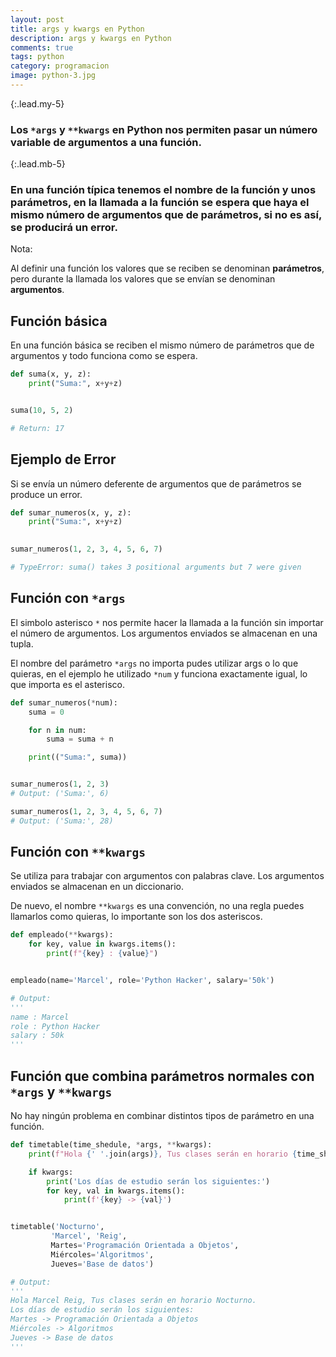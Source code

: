 ```yaml
---
layout: post
title: args y kwargs en Python
description: args y kwargs en Python
comments: true
tags: python
category: programacion
image: python-3.jpg
---
```


{:.lead.my-5}
### Los `*args` y `**kwargs` en Python nos permiten pasar un número variable de argumentos a una función.

{:.lead.mb-5}
### En una función típica tenemos el nombre de la función y unos parámetros, en la llamada a la función se espera que haya el mismo número de argumentos que de parámetros, si no es así, se producirá  un error.

<div class="alert alert-info" role="alert">
<p><i class="fas fa-sticky-note"></i> Nota:</p>
 <p>Al definir una función los valores que se reciben se denominan <b>parámetros</b>, pero durante la llamada los valores que se envían se denominan <b>argumentos</b>.</p>
</div>

## Función básica

En una función básica se reciben el mismo número de parámetros que de argumentos y todo funciona como se espera.

```py
def suma(x, y, z):
    print("Suma:", x+y+z)


suma(10, 5, 2)

# Return: 17
```
## Ejemplo de Error

Si se envía un número deferente de argumentos que de parámetros se produce un error.

```py
def sumar_numeros(x, y, z):
    print("Suma:", x+y+z)

    
sumar_numeros(1, 2, 3, 4, 5, 6, 7)

# TypeError: suma() takes 3 positional arguments but 7 were given
```
## Función con `*args`

El simbolo asterisco `*` nos permite hacer la llamada a la función sin importar el número de argumentos. Los argumentos enviados se almacenan en una tupla.

El nombre del parámetro `*args` no importa pudes utilizar args o lo que quieras, en el ejemplo he utilizado `*num` y funciona exactamente igual, lo que importa es el asterisco.

```py
def sumar_numeros(*num):
    suma = 0

    for n in num:
        suma = suma + n

    print(("Suma:", suma))


sumar_numeros(1, 2, 3)
# Output: ('Suma:', 6)

sumar_numeros(1, 2, 3, 4, 5, 6, 7)
# Output: ('Suma:', 28)
```

## Función con `**kwargs`

Se utiliza para trabajar con argumentos con palabras clave. Los argumentos enviados se almacenan en un diccionario.

De nuevo, el nombre `**kwargs` es una convención, no una regla puedes llamarlos como quieras, lo importante son los dos asteriscos.

```py
def empleado(**kwargs):
    for key, value in kwargs.items():
        print(f"{key} : {value}")


empleado(name='Marcel', role='Python Hacker', salary='50k')

# Output: 
'''
name : Marcel
role : Python Hacker
salary : 50k
'''
```

## Función que combina parámetros normales con `*args` y `**kwargs`

No hay ningún problema en combinar distintos tipos de parámetro en una función.

```py
def timetable(time_shedule, *args, **kwargs):
    print(f"Hola {' '.join(args)}, Tus clases serán en horario {time_shedule}.")

    if kwargs:
        print('Los días de estudio serán los siguientes:')
        for key, val in kwargs.items():
            print(f'{key} -> {val}')


timetable('Nocturno',
         'Marcel', 'Reig',
         Martes='Programación Orientada a Objetos',
         Miércoles='Algoritmos',
         Jueves='Base de datos')

# Output: 
'''
Hola Marcel Reig, Tus clases serán en horario Nocturno.
Los días de estudio serán los siguientes:
Martes -> Programación Orientada a Objetos
Miércoles -> Algoritmos
Jueves -> Base de datos
'''
```